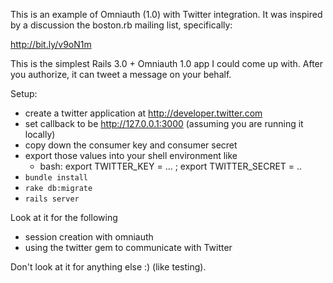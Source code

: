 This is an example of Omniauth (1.0) with Twitter integration.
It was inspired by a discussion the boston.rb mailing list, specifically:

http://bit.ly/v9oN1m

This is the simplest Rails 3.0 + Omniauth 1.0 app I could come up with. After you authorize, it can tweet a message on your behalf.

Setup:

  * create a twitter application at http://developer.twitter.com
  * set callback to be http://127.0.0.1:3000 (assuming you are running it locally)
  * copy down the consumer key and consumer secret
  * export those values into your shell environment like
    * bash: export TWITTER_KEY = ... ; export TWITTER_SECRET = ..
  * ```bundle install```
  * ```rake db:migrate```
  * ```rails server```

Look at it for the following

  * session creation with omniauth
  * using the twitter gem to communicate with Twitter

Don't look at it for anything else :) (like testing).